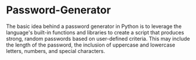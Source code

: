 # Password-Generator
The basic idea behind a password generator in Python is to leverage the  language's built-in functions and libraries to create a script that produces strong,  random passwords based on user-defined criteria. This may include the length of  the password, the inclusion of uppercase and lowercase letters, numbers, and  special characters.
